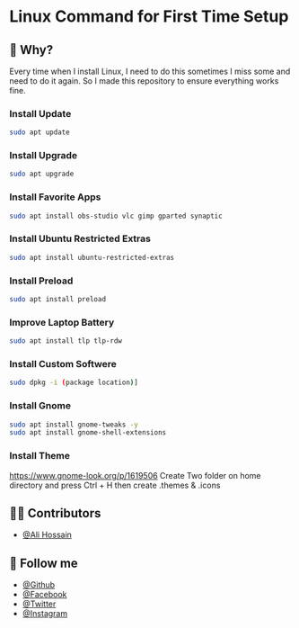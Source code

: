 # Linux Command for First Time Setup

## 📝 Why?
Every time when I install Linux, I need to do this sometimes I miss some and need to do it again. So I made this repository to ensure everything works fine. 

### Install Update
```bash
sudo apt update
```

### Install Upgrade
```bash
sudo apt upgrade
```

### Install Favorite Apps
```bash
sudo apt install obs-studio vlc gimp gparted synaptic
```

### Install Ubuntu Restricted Extras
```bash
sudo apt install ubuntu-restricted-extras
```

### Install Preload
```bash
sudo apt install preload
```

### Improve Laptop Battery
```bash
sudo apt install tlp tlp-rdw
```

### Install Custom Softwere
```bash
sudo dpkg -i (package location)] 
```

### Install Gnome
```bash
sudo apt install gnome-tweaks -y
sudo apt install gnome-shell-extensions
```

### Install Theme
https://www.gnome-look.org/p/1619506
Create Two folder on home directory and press Ctrl + H then create .themes & .icons

## 🧑‍💻 Contributors
- [@Ali Hossain](https://github.com/shovoalways/)


## 🥰 Follow me
- [@Github](https://github.com/shovoalways/) 
- [@Facebook](https://facebook.com/shovoalways/) 
- [@Twitter](https://twitter.com/shovoalways/) 
- [@Instagram](https://instagram.com/shovoalways/) 
